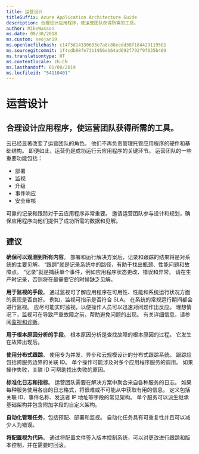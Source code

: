 ```yaml
---
title: 运营设计
titleSuffix: Azure Application Architecture Guide
description: 合理设计应用程序，使运营团队获得所需的工具。
author: MikeWasson
ms.date: 08/30/2018
ms.custom: seojan19
ms.openlocfilehash: c14f3d14330633e7a8c88eedd38f1844291195b1
ms.sourcegitcommit: 1f4cdb08fe73b1956e164ad692f792f9f635b409
ms.translationtype: HT
ms.contentlocale: zh-CN
ms.lasthandoff: 01/08/2019
ms.locfileid: "54110401"
---
```

# <a name="design-for-operations"></a>运营设计

## <a name="design-an-application-so-that-the-operations-team-has-the-tools-they-need"></a>合理设计应用程序，使运营团队获得所需的工具。

云已经显著改变了运营团队的角色。 他们不再负责管理托管应用程序的硬件和基础结构。  即便如此，运营仍是成功运行云应用程序的关键环节。 运营团队的一些重要功能包括：

- 部署
- 监视
- 升级
- 事件响应
- 安全审核

可靠的记录和跟踪对于云应用程序非常重要。 邀请运营团队参与设计和规划，确保应用程序向他们提供了成功所需的数据和见解。  <!-- to do: Link to DevOps checklist -->

## <a name="recommendations"></a>建议

**确保可以观测到所有内容**。 部署和运行解决方案后，记录和跟踪的结果将是对系统的主要见解。 “跟踪”就是记录系统中的路径，有助于找出瓶颈、性能问题和故障点。 “记录”就是捕获单个事件，例如应用程序状态更改、错误和异常。 请在生产时记录，否则将在最需要它的时候缺乏见解。

**用于监视的手段**。 通过监视可了解应用程序在可用性、性能和系统运行状况方面的表现是否良好。 例如，监视可指示是否符合 SLA。 在系统的常规运行期间都会进行监视。 应尽可能实时监视，以便操作人员可以迅速对问题作出反应。 理想情况下，监视可在导致严重故障之前，帮助避免问题的出现。 有关详细信息，请参阅[监视和诊断][monitoring]。

**用于根本原因分析的手段**。 根本原因分析是查找故障的根本原因的过程。 它发生在故障出现后。

**使用分布式跟踪**。 使用专为并发、异步和云规模设计的分布式跟踪系统。 跟踪应包括跨服务边界的关联 ID。 单个操作可能涉及对多个应用程序服务的调用。 如果操作失败，关联 ID 可帮助找出失败的原因。

**标准化日志和指标**。 运营团队需要在解决方案中聚合来自各种服务的日志。 如果每种服务使用各自的日志格式，将很难或不可能从中获取有用的信息。 定义包括关联 ID、事件名称、发送者 IP 地址等字段的常见架构。 单个服务可以派生继承基础架构并包含附加字段的自定义架构。

**自动化管理任务**，包括预配、部署和监视。 自动化任务具有可重复性并且可以减少人为错误。

**将配置视为代码**。 通过将配置文件签入版本控制系统，可以对更改进行跟踪和版本控制，并在需要时回滚。

<!-- links -->

[monitoring]: ../../best-practices/monitoring.md
